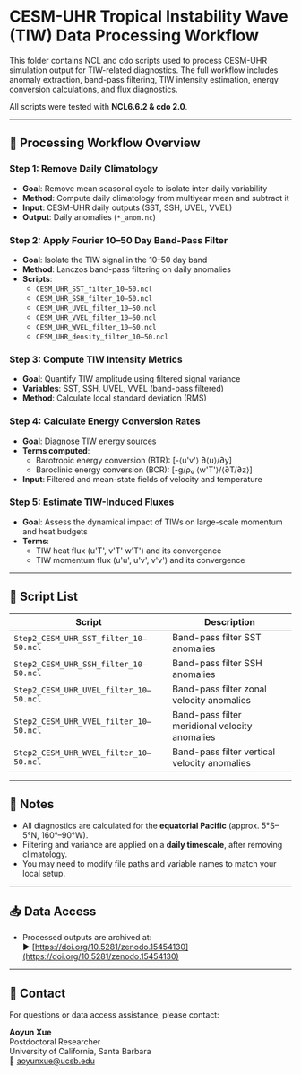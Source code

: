 # CESM-UHR Tropical Instability Wave (TIW) Data Processing Workflow

This folder contains NCL and cdo scripts used to process CESM-UHR simulation output for TIW-related diagnostics. The full workflow includes anomaly extraction, band-pass filtering, TIW intensity estimation, energy conversion calculations, and flux diagnostics.

All scripts were tested with **NCL6.6.2 & cdo 2.0**.

---

## 🔁 Processing Workflow Overview

### **Step 1: Remove Daily Climatology**
- **Goal**: Remove mean seasonal cycle to isolate inter-daily variability
- **Method**: Compute daily climatology from multiyear mean and subtract it
- **Input**: CESM-UHR daily outputs (SST, SSH, UVEL, VVEL)
- **Output**: Daily anomalies (`*_anom.nc`)

### **Step 2: Apply Fourier 10–50 Day Band-Pass Filter**
- **Goal**: Isolate the TIW signal in the 10–50 day band
- **Method**: Lanczos band-pass filtering on daily anomalies
- **Scripts**:
  - `CESM_UHR_SST_filter_10–50.ncl`
  - `CESM_UHR_SSH_filter_10–50.ncl`
  - `CESM_UHR_UVEL_filter_10–50.ncl`
  - `CESM_UHR_VVEL_filter_10–50.ncl`
  - `CESM_UHR_WVEL_filter_10–50.ncl`
  - `CESM_UHR_density_filter_10–50.ncl`

### **Step 3: Compute TIW Intensity Metrics**
- **Goal**: Quantify TIW amplitude using filtered signal variance
- **Variables**: SST, SSH, UVEL, VVEL (band-pass filtered)
- **Method**: Calculate local standard deviation (RMS)

### **Step 4: Calculate Energy Conversion Rates**
- **Goal**: Diagnose TIW energy sources
- **Terms computed**:
  - Barotropic energy conversion (BTR): \[-⟨u'v'⟩ ∂⟨u⟩/∂y\]
  - Baroclinic energy conversion (BCR): \[-g/ρ₀ ⟨w'T'⟩/⟨∂T/∂z⟩\]
- **Input**: Filtered and mean-state fields of velocity and temperature

### **Step 5: Estimate TIW-Induced Fluxes**
- **Goal**: Assess the dynamical impact of TIWs on large-scale momentum and heat budgets
- **Terms**:
  - TIW heat flux (u'T', v'T' w'T') and its convergence
  - TIW momentum flux (u'u', u'v', v'v') and its convergence

---

## 📂 Script List

| Script | Description |
|--------|-------------|
| `Step2_CESM_UHR_SST_filter_10–50.ncl` | Band-pass filter SST anomalies |
| `Step2_CESM_UHR_SSH_filter_10–50.ncl` | Band-pass filter SSH anomalies |
| `Step2_CESM_UHR_UVEL_filter_10–50.ncl` | Band-pass filter zonal velocity anomalies |
| `Step2_CESM_UHR_VVEL_filter_10–50.ncl` | Band-pass filter meridional velocity anomalies |
| `Step2_CESM_UHR_WVEL_filter_10–50.ncl` | Band-pass filter vertical velocity anomalies |

---

## 📌 Notes

- All diagnostics are calculated for the **equatorial Pacific** (approx. 5°S–5°N, 160°–90°W).
- Filtering and variance are applied on a **daily timescale**, after removing climatology.
- You may need to modify file paths and variable names to match your local setup.

---

## 📥 Data Access

- Processed outputs are archived at:  
  ▶ [https://doi.org/10.5281/zenodo.15454130](https://doi.org/10.5281/zenodo.15454130)  

---

## 📧 Contact

For questions or data access assistance, please contact:

**Aoyun Xue**  
Postdoctoral Researcher  
University of California, Santa Barbara  
📧 aoyunxue@ucsb.edu


